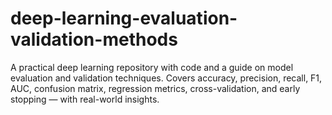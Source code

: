 # deep-learning-evaluation-validation-methods
A practical deep learning repository with code and a guide on model evaluation and validation techniques. Covers accuracy, precision, recall, F1, AUC, confusion matrix, regression metrics, cross-validation, and early stopping — with real-world insights.

